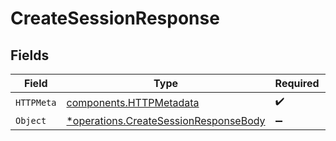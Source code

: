 # CreateSessionResponse


## Fields

| Field                                                                                         | Type                                                                                          | Required                                                                                      | Description                                                                                   |
| --------------------------------------------------------------------------------------------- | --------------------------------------------------------------------------------------------- | --------------------------------------------------------------------------------------------- | --------------------------------------------------------------------------------------------- |
| `HTTPMeta`                                                                                    | [components.HTTPMetadata](../../models/components/httpmetadata.md)                            | :heavy_check_mark:                                                                            | N/A                                                                                           |
| `Object`                                                                                      | [*operations.CreateSessionResponseBody](../../models/operations/createsessionresponsebody.md) | :heavy_minus_sign:                                                                            | Created                                                                                       |